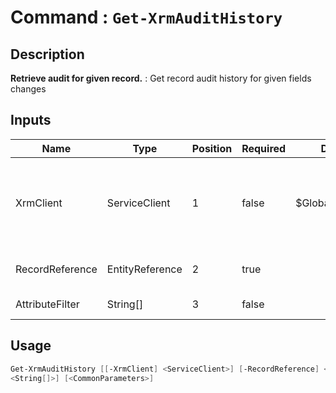 ﻿# Command : `Get-XrmAuditHistory` 

## Description

**Retrieve audit for given record.** : Get record audit history for given fields changes

## Inputs

Name|Type|Position|Required|Default|Description
----|----|--------|--------|-------|-----------
XrmClient|ServiceClient|1|false|$Global:XrmClient|Xrm connector initialized to target instance. Use latest one by default. (Dataverse ServiceClient)
RecordReference|EntityReference|2|true||Lookup to target record. (EntityReference)
AttributeFilter|String[]|3|false||Attributes logical names to filter.


## Usage

```Powershell 
Get-XrmAuditHistory [[-XrmClient] <ServiceClient>] [-RecordReference] <EntityReference> [[-AttributeFilter] 
<String[]>] [<CommonParameters>]
``` 


